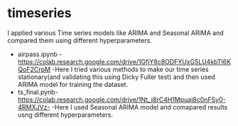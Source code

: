 # timeseries

I applied various Time series models like ARIMA and Seasonal ARIMA and compared them using different hyperparameters.
* airpass.ipynb -https://colab.research.google.com/drive/1GfjY8c8ODFYUxG5LU4kbTl6KQoF2CrpM -Here I tried various methods to make our time series stationary(and validating this using Dicky Fuller test) and then used ARIMA model for training the dataset.
* ts_final.pynb-https://colab.research.google.com/drive/1Nt_j8rC4H1Mpuaj8c0nFSy0-4RMXJVz- -Here I used Seasonal ARIMA model and comapared results usng different hyperparameters.
